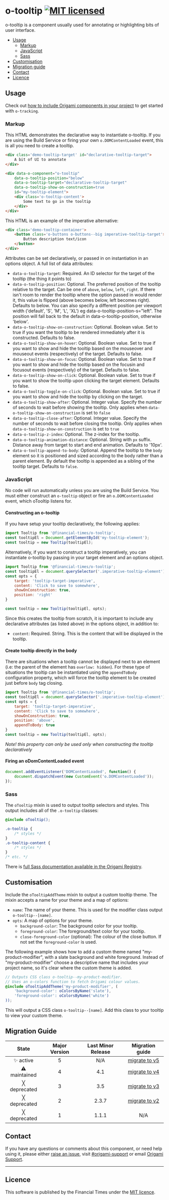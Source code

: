 # o-tooltip [![MIT licensed](https://img.shields.io/badge/license-MIT-blue.svg)](#licence)

o-tooltip is a component usually used for annotating or highlighting bits of user interface.

- [Usage](#usage)
	- [Markup](#markup)
	- [JavaScript](#javascript)
	- [Sass](#sass)
- [Customisation](#customisation)
- [Migration guide](#migration-guide)
- [Contact](#contact)
- [Licence](#licence)

## Usage

Check out [how to include Origami components in your project](https://origami.ft.com/documentation/components/#including-origami-components-in-your-project) to get started with `o-tracking`.

### Markup

This HTML demonstrates the declarative way to instantiate o-tooltip. If you are using the Build Service or firing your own `o.DOMContentLoaded` event, this is all you need to create a tooltip.

```html
<div class='demo-tooltip-target' id="declarative-tooltip-target">
	A bit of UI to annotate
</div>

<div data-o-component="o-tooltip"
	data-o-tooltip-position="below"
	data-o-tooltip-target="declarative-tooltip-target"
	data-o-tooltip-show-on-construction=true
	id="my-tooltip-element">
	<div class='o-tooltip-content'>
		Some text to go in the tooltip
	</div>
</div>
```

This HTML is an example of the imperative alternative:
```html
<div class='demo-tooltip-container'>
	<button class='o-buttons o-buttons--big imperative-tooltip-target'>
		Button description text/icon
	</button>
</div>
```

Attributes can be set declaratively, or passed in on instantiation in an options object. A full list of data attributes:
- `data-o-tooltip-target`: Required. An ID selector for the target of the tooltip (the thing it points to)
- `data-o-tooltip-position`: Optional. The preferred position of the tooltip relative to the target. Can be one of `above`, `below`, `left`, `right`. If there isn't room to render the tooltip where the option passed in would render it, this value is flipped (above becomes below, left becomes right). Defaults to below. You can also specify a different position per viewport width ('default', 'S', 'M', 'L', 'XL') eg data-o-tooltip-position-s="left". The position will fall back to the default in data-o-tooltip-position, otherwise 'below'.
- `data-o-tooltip-show-on-construction`: Optional. Boolean value. Set to true if you want the tooltip to be rendered immediately after it is constructed. Defaults to false.
- `data-o-tooltip-show-on-hover`: Optional. Boolean value. Set to true if you want to show and hide the tooltip based on the mouseover and mouseout events (respectively) of the target. Defaults to false.
- `data-o-tooltip-show-on-focus`: Optional. Boolean value. Set to true if you want to show and hide the tooltip based on the focusin and focusout events (respectively) of the target. Defaults to false.
- `data-o-tooltip-show-on-click`: Optional. Boolean value. Set to true if you want to show the tooltip upon clicking the target element. Defaults to false.
- `data-o-tooltip-toggle-on-click`: Optional. Boolean value. Set to true if you want to show and hide the tooltip by clicking on the target.
- `data-o-tooltip-show-after`: Optional. Integer value. Specify the number of seconds to wait before showing the tooltip. Only applies when `data-o-tooltip-show-on-construction` is set to `false`
- `data-o-tooltip-close-after`: Optional. Integer value. Specify the number of seconds to wait before closing the tooltip. Only applies when `data-o-tooltip-show-on-construction` is set to `true`
- `data-o-tooltip-z-index`: Optional. The z-index for the tooltip.
- `data-o-tooltip-animation-distance`: Optional. String with `px` suffix. Distance away from target to start and end animation. Defaults to '10px'.
- `data-o-tooltip-append-to-body`: Optional. Append the tooltip to the `body` element so it is positioned and sized according to the body rather than a parent element. By default the tooltip is appended as a sibling of the tooltip target. Defaults to `false`.

### JavaScript

No code will run automatically unless you are using the Build Service.
You must either construct an `o-tooltip` object or fire an `o.DOMContentLoaded` event, which oTooltip listens for.

#### Constructing an o-tooltip
If you have setup your tooltip declaratively, the following applies:
```js
import Tooltip from '@financial-times/o-tooltip';
const tooltipEl = Document.getElementById('my-tooltip-element');
const tooltip = new Tooltip(tooltipEl);
```

Alternatively, if you want to construct a tooltip imperatively, you can instantiate o-tooltip by passing in your target element and an options object.

```js
import Tooltip from '@financial-times/o-tooltip';
const tooltipEl = document.querySelector('.imperative-tooltip-element');
const opts = {
	target: 'tooltip-target-imperative',
	content: 'Click to save to somewhere',
	showOnConstruction: true,
	position: 'right'
}

const tooltip = new Tooltip(tooltipEl, opts);
```

Since this creates the tooltip from scratch, it is important to include any declarative attributes (as listed above) in the options object, in addition to:

- `content`: Required. String. This is the content that will be displayed in the tooltip.

#### Create tooltip directly in the body

There are situations when a tooltip cannot be displayed next to an element (i.e: the parent of the element has `overlow: hidden`). For these type of situations the tooltip can be instantiated using the `appendToBody` configuration property, which will force the tooltip element to be created just before `body` tag closing.

```js
import Tooltip from '@financial-times/o-tooltip';
const tooltipEl = document.querySelector('.imperative-tooltip-element');
const opts = {
	target: 'tooltip-target-imperative',
	content: 'Click to save to somewhere',
	showOnConstruction: true,
	position: 'above',
	appendToBody: true
}
const tooltip = new Tooltip(tooltipEl, opts);
```

_Note! this property can only be used only when constructing the tooltip declaratively_

#### Firing an oDomContentLoaded event

```js
document.addEventListener('DOMContentLoaded', function() {
	document.dispatchEvent(new CustomEvent('o.DOMContentLoaded'));
});
```

### Sass

The `oTooltip` mixin is used to output tooltip selectors and styles. This output includes all of the `.o-tooltip` classes:

```scss
@include oTooltip();
```

```css
.o-tooltip {
	/* styles */
}
.o-tooltip-content {
	/* styles */
}
/* etc. */
```

There is [full Sass documentation available in the Origami Registry](https://registry.origami.ft.com/components/o-tooltip/sassdoc).

## Customisation

Include the `oTooltipAddTheme` mixin to output a custom tooltip theme. The mixin accepts a name for your theme and a map of options:

- `name`: The name of your theme. This is used for the modifier class output `o-tooltip--[name]`.
- `opts`: A map of options for your theme.
	- `background-color`: The background color for your tooltip.
	- `foreground-color`: The foreground/text color for your tooltip.
	- `close-foreground-color` (optional): The colour of the close button. If not set the `foreground-color` is used.

The following example shows how to add a custom theme named "my-product-modifier", with a slate background and white foreground. Instead of "my-product-modifier" choose a descriptive name that includes your project name, so it's clear where the custom theme is added.

```scss
// Outputs CSS class o-tooltip--my-product-modifier.
// Uses an o-colors function to fetch Origami colour values.
@include oTooltipAddTheme('my-product-modifier', (
	'background-color': oColorsByName('slate'),
	'foreground-color': oColorsByName('white')
));
```

This will output a CSS class `o-tooltip--[name]`. Add this class to your tooltip to view your custom theme.

## Migration Guide

| State | Major Version | Last Minor Release | Migration guide |
| :---: | :---: | :---: | :---: |
| ✨ active | 5 | N/A | [migrate to v5](MIGRATION.md#migrating-from-v4-to-v5) |
| ⚠︎ maintained | 4 | 4.1 | [migrate to v4](MIGRATION.md#migrating-from-v3-to-v4) |
| ╳ deprecated | 3 | 3.5 | [migrate to v3](MIGRATION.md#migrating-from-v2-to-v3) |
| ╳ deprecated | 2 | 2.3.7 | [migrate to v2](MIGRATION.md#migrating-from-v1-to-v2) |
| ╳ deprecated | 1 | 1.1.1 | N/A |

## Contact

If you have any questions or comments about this component, or need help using it, please either [raise an issue](https://github.com/Financial-Times/o-tooltip/issues), visit [#origami-support](https://financialtimes.slack.com/messages/origami-support/) or email [Origami Support](mailto:origami-support@ft.com).

***

## Licence

This software is published by the Financial Times under the [MIT licence](http://opensource.org/licenses/MIT).
